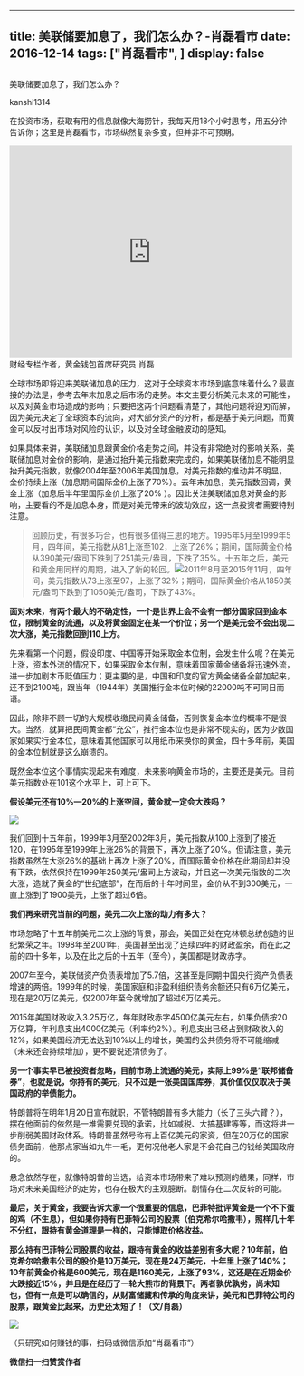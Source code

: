 
---
title:  美联储要加息了，我们怎么办？-肖磊看市
date: 2016-12-14
tags: ["肖磊看市", ]
display: false
---


## 



美联储要加息了，我们怎么办？




kanshi1314




在投资市场，获取有用的信息就像大海捞针，我每天用18个小时思考，用五分钟告诉你；这里是肖磊看市，市场纵然复杂多变，但并非不可预期。


<iframe class="video_iframe" data-vidtype="1" style="z-index:1; " height="375" width="500" frameborder="0" src="https://v.qq.com/iframe/preview.html?width=500&amp;height=375&amp;auto=0&amp;vid=g0355umq72i" allowfullscreen=""></iframe>财经专栏作者，黄金钱包首席研究员 肖磊



全球市场即将迎来美联储加息的压力，这对于全球资本市场到底意味着什么？最直接的办法是，参考去年末加息之后市场的走势。本文主要分析美元未来的可能性，以及对黄金市场造成的影响；只要把这两个问题看清楚了，其他问题将迎刃而解，因为美元决定了全球资本的流向，对大部分资产的分析，都是基于美元问题，而黄金可以反衬出市场对风险的认识，以及对全球金融波动的感知。



如果具体来讲，美联储加息跟黄金价格走势之间，并没有非常绝对的影响关系，美联储加息对金价的影响，是通过抬升美元指数来完成的，如果美联储加息不能明显抬升美元指数，就像2004年至2006年美国加息，对美元指数的推动并不明显，金价持续上涨（加息期间国际金价上涨了70%）。去年末加息，美元指数回调，黄金上涨（加息后半年里国际金价上涨了20% ）。因此关注美联储加息对黄金的影响，主要看的不是加息本身，而是对美元带来的波动效应，这一点投资者需要特别注意。





> 回顾历史，有很多巧合，也有很多值得三思的地方。1995年5月至1999年5月，四年间，美元指数从81上涨至102，上涨了26%；期间，国际黄金价格从390美元/盎司下跌到了251美元/盎司，下跌了35%。十五年之后，美元和黄金用同样的周期，进入了新的轮回。<img data-s="300,640" data-type="png" src="http://mmbiz.qpic.cn/mmbiz_png/rIYcHn0KrPRnTgPn4JkkKQrGoJJABDSwCE4RPmJfWqgoESHF4GMnjugl1M8rM7ajdBkYN8uoQiaLO486wjPZhFw/0?wx_fmt=png" data-ratio="0.40336134453781514" data-w="952"/>2011年8月至2015年11月，四年间，美元指数从73上涨至97，上涨了32%；期间，国际黄金价格从1850美元/盎司下跌到了1050美元/盎司，下跌了43%。



**面对未来，有两个最大的不确定性，一个是世界上会不会有一部分国家回到金本位，限制黄金的流通，以及将黄金固定在某一个价位；另一个是美元会不会出现二次大涨，美元指数回到110上方。**



先来看第一个问题，假设印度、中国等开始采取金本位制，会发生什么呢？在美元上涨，资本外流的情况下，如果采取金本位制，意味着国家黄金储备将迅速外流，进一步加剧本币贬值压力；更主要的是，中国和印度的官方黄金储备全部加起来，还不到2100吨，跟当年（1944年）美国推行金本位时候的22000吨不可同日而语。



因此，除非不顾一切的大规模收缴民间黄金储备，否则恢复金本位的概率不是很大。当然，就算把民间黄金都“充公”，推行金本位也是非常不现实的，因为少数国家如果实行金本位，意味着其他国家可以用纸币来换你的黄金，四十多年前，美国的金本位制就是这么崩溃的。



既然金本位这个事情实现起来有难度，未来影响黄金市场的，主要还是美元。目前美元指数处在101这个水平上，可上可下。



**假设美元还有10%—20%的上涨空间，黄金就一定会大跌吗？**



<img data-s="300,640" data-type="png" src="http://mmbiz.qpic.cn/mmbiz_png/rIYcHn0KrPRnTgPn4JkkKQrGoJJABDSwLweqL5OPugtumPvzGQtk75Ot0yxHdgHIf6qPEeibueMUGTCsMEQoscg/0?wx_fmt=png" data-ratio="0.41746641074856045" data-w="1042"/>



我们回到十五年前，1999年3月至2002年3月，美元指数从100上涨到了接近120，在1995年至1999年上涨26%的背景下，再次上涨了20%。但请注意，美元指数虽然在大涨26%的基础上再次上涨了20%，而国际黄金价格在此期间却并没有下跌，依然保持在1999年250美元/盎司上方波动，并且这一次美元指数的二次大涨，造就了黄金的“世纪底部”，在而后的十年时间里，金价从不到300美元，一直上涨到了1900美元，上涨了超过6倍。



**我们再来研究当前的问题，美元二次上涨的动力有多大？**



市场忽略了十五年前美元二次上涨的背景，那会，美国正处在克林顿总统创造的世纪繁荣之年。1998年至2001年，美国甚至出现了连续四年的财政盈余，而在此之前的四十多年，以及在此之后的十五年（至今），美国都是财政赤字。



2007年至今，美联储资产负债表增加了5.7倍，这甚至是同期中国央行资产负债表增速的两倍。1999年的时候，美国家庭和非盈利组织债务余额还只有6万亿美元，现在是20万亿美元，仅2007年至今就增加了超过6万亿美元。



2015年美国财政收入3.25万亿，每年财政赤字4500亿美元左右，如果负债按20万亿算，年利息支出4000亿美元（利率约2%）。利息支出已经占到财政收入的12%，如果美国经济无法达到10%以上的增长，美国的公共债务将不可能缩减（未来还会持续增加），更不要说还清债务了。



**另一个事实早已被投资者忽略，目前市场上流通的美元，实际上99%是“联邦储备券”，也就是说，你持有的美元，只不过是一张美国国库券，其价值仅仅取决于美国政府的举债能力。**



特朗普将在明年1月20日宣布就职，不管特朗普有多大能力（长了三头六臂？），摆在他面前的依然是一堆需要兑现的承诺，比如减税、大搞基建等等，而这将进一步削弱美国财政体系。特朗普虽然号称有上百亿美元的家资，但在20万亿的国家债务面前，他那点家当如九牛一毛，更何况他老人家是不会花自己的钱给美国政府的。



悬念依然存在，就像特朗普的当选，给资本市场带来了难以预测的结果，同样，市场对未来美国经济的走势，也存在极大的主观臆断。剧情存在二次反转的可能。





**最后，关于黄金，我要告诉大家一个很重要的信息，巴菲特批评黄金是一个不下蛋的鸡（不生息），但如果你持有巴菲特公司的股票（伯克希尔哈撒韦），照样几十年不分红，跟持有黄金道理是一样的，只能博取价格收益。**



**那么持有巴菲特公司股票的收益，跟持有黄金的收益差别有多大呢？10年前，伯克希尔哈撒韦公司的股价是10万美元，现在是24万美元，十年里上涨了140%；10年前黄金价格是600美元，现在是1160美元，上涨了93%，这还是在近期金价大跌接近15%，并且是在经历了一轮大熊市的背景下。两者孰优孰劣，尚未知也，但有一点是可以确信的，从财富储藏和传承的角度来讲，美元和巴菲特公司的股票，跟黄金比起来，历史还太短了！（文/肖磊）**

<img data-ratio="1" data-s="300,640" src="http://mmbiz.qpic.cn/mmbiz_jpg/rIYcHn0KrPSjOtc2kgTPibsxhaoD4Krel3cd9hnIh6dkibBqkMukKKL7yLxCYzuogxEG3qoO5MCBQgbXbldPxcLw/640?wx_fmt=jpeg" data-type="jpeg" data-w="430" style="box-sizing: border-box !important; word-wrap: break-word !important; visibility: visible !important; width: auto !important;" width="auto">

（只研究如何赚钱的事，扫码或微信添加“肖磊看市”）




**微信扫一扫赞赏作者**













